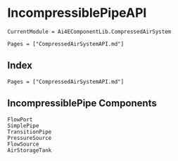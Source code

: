 # IncompressiblePipeAPI

```@meta
CurrentModule = Ai4EComponentLib.CompressedAirSystem
```

```@contents
Pages = ["CompressedAirSystemAPI.md"]
```

## Index

```@index
Pages = ["CompressedAirSystemAPI.md"]
```

## IncompressiblePipe Components

```@docs
FlowPort
SimplePipe
TransitionPipe
PressureSource
FlowSource
AirStorageTank
```
